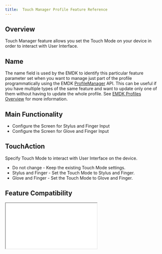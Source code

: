```yaml
---
title:  Touch Manager Profile Feature Reference
---
```



## Overview

Touch Manager feature allows you set the Touch Mode on your device in order to interact with User Interface.

## Name
The name field is used by the EMDK to identify this particular feature parameter set when you want to manage just part of the profile programmatically using the EMDK [ProfileManager](/emdk-for-android/4-0/api/ProfileManager) API. This can be useful if you have multiple types of the same feature and want to update only one of them without having to update the whole profile. See [EMDK Profiles Overview](/emdk-for-android/4-0/guide/profiles/usingwizard) for more information.

## Main Functionality

* Configure the Screen for Stylus and Finger Input
* Configure the Screen for Glove and Finger Input

## TouchAction
Specify Touch Mode to interact with User Interface on the device.

* Do not change - Keep the existing Touch Mode settings.
* Stylus and Finger - Set the Touch Mode to Stylus and Finger.
* Glove and Finger - Set the Touch Mode to Glove and Finger.

## Feature Compatibility
<iframe src="compare.html#mx=4.3&csp=TouchMgr&os=All&embed=true"></iframe> 



